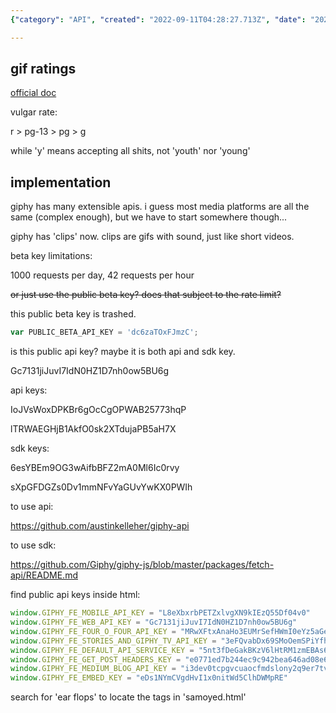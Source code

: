 ```yaml
---
{"category": "API", "created": "2022-09-11T04:28:27.713Z", "date": "2022-09-11 04:28:27", "description": "This article discusses Giphy's API and SDK keys, implementation details, and provides access to documentation and libraries for using their gif services. The comments offer insights on how to effectively integrate Giphy's offerings into various projects.", "modified": "2022-09-11T07:23:51.941Z", "tags": ["Giphy", "API Keys", "SDK", "Implementation Details", "Documentation", "Libraries", "Services"], "title": "Random Giphy Gifs"}

---
```


## gif ratings

[official doc](https://support.giphy.com/hc/en-us/articles/360058840971-Content-Rating)

vulgar rate:

r > pg-13 > pg > g

while 'y' means accepting all shits, not 'youth' nor 'young'

## implementation

giphy has many extensible apis. i guess most media platforms are all the same (complex enough), but we have to start somewhere though...

giphy has 'clips' now. clips are gifs with sound, just like short videos.

beta key limitations:

1000 requests per day, 42 requests per hour

~~or just use the public beta key? does that subject to the rate limit?~~

this public beta key is trashed.

```javascript
var PUBLIC_BETA_API_KEY = 'dc6zaTOxFJmzC';

```

is this public api key? maybe it is both api and sdk key.

Gc7131jiJuvI7IdN0HZ1D7nh0ow5BU6g

api keys:

IoJVsWoxDPKBr6gOcCgOPWAB25773hqP

lTRWAEGHjB1AkfO0sk2XTdujaPB5aH7X

sdk keys:

6esYBEm9OG3wAifbBFZ2mA0Ml6Ic0rvy

sXpGFDGZs0Dv1mmNFvYaGUvYwKX0PWIh

to use api:

https://github.com/austinkelleher/giphy-api

to use sdk:

https://github.com/Giphy/giphy-js/blob/master/packages/fetch-api/README.md

find public api keys inside html:

```javascript
window.GIPHY_FE_MOBILE_API_KEY = "L8eXbxrbPETZxlvgXN9kIEzQ55Df04v0"
window.GIPHY_FE_WEB_API_KEY = "Gc7131jiJuvI7IdN0HZ1D7nh0ow5BU6g"
window.GIPHY_FE_FOUR_O_FOUR_API_KEY = "MRwXFtxAnaHo3EUMrSefHWmI0eYz5aGe"
window.GIPHY_FE_STORIES_AND_GIPHY_TV_API_KEY = "3eFQvabDx69SMoOemSPiYfh9FY0nzO9x"
window.GIPHY_FE_DEFAULT_API_SERVICE_KEY = "5nt3fDeGakBKzV6lHtRM1zmEBAs6dsIc"
window.GIPHY_FE_GET_POST_HEADERS_KEY = "e0771ed7b244ec9c942bea646ad08e6bf514f51a"
window.GIPHY_FE_MEDIUM_BLOG_API_KEY = "i3dev0tcpgvcuaocfmdslony2q9er7tvfndxcszm"
window.GIPHY_FE_EMBED_KEY = "eDs1NYmCVgdHvI1x0nitWd5ClhDWMpRE"

```

search for 'ear flops' to locate the tags in 'samoyed.html'
